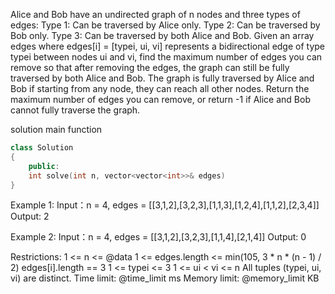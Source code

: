 Alice and Bob have an undirected graph of n nodes and three types of edges:
    Type 1: Can be traversed by Alice only.
    Type 2: Can be traversed by Bob only.
    Type 3: Can be traversed by both Alice and Bob.
Given an array edges where edges[i] = [typei, ui, vi] represents a bidirectional edge of type typei between nodes ui and vi, find the maximum number of edges you can remove so that after removing the edges, the graph can still be fully traversed by both Alice and Bob. The graph is fully traversed by Alice and Bob if starting from any node, they can reach all other nodes.
Return the maximum number of edges you can remove, or return -1 if Alice and Bob cannot fully traverse the graph.

solution main function
```cpp
class Solution
{
    public:
    int solve(int n, vector<vector<int>>& edges)
}
```
Example 1:
Input：n = 4, edges = [[3,1,2],[3,2,3],[1,1,3],[1,2,4],[1,1,2],[2,3,4]]
Output: 2

Example 2:
Input：n = 4, edges = [[3,1,2],[3,2,3],[1,1,4],[2,1,4]]
Output: 0

Restrictions:
1 <= n <= @data
1 <= edges.length <= min(105, 3 * n * (n - 1) / 2)
edges[i].length == 3
1 <= typei <= 3
1 <= ui < vi <= n
All tuples (typei, ui, vi) are distinct.
Time limit: @time_limit ms
Memory limit: @memory_limit KB